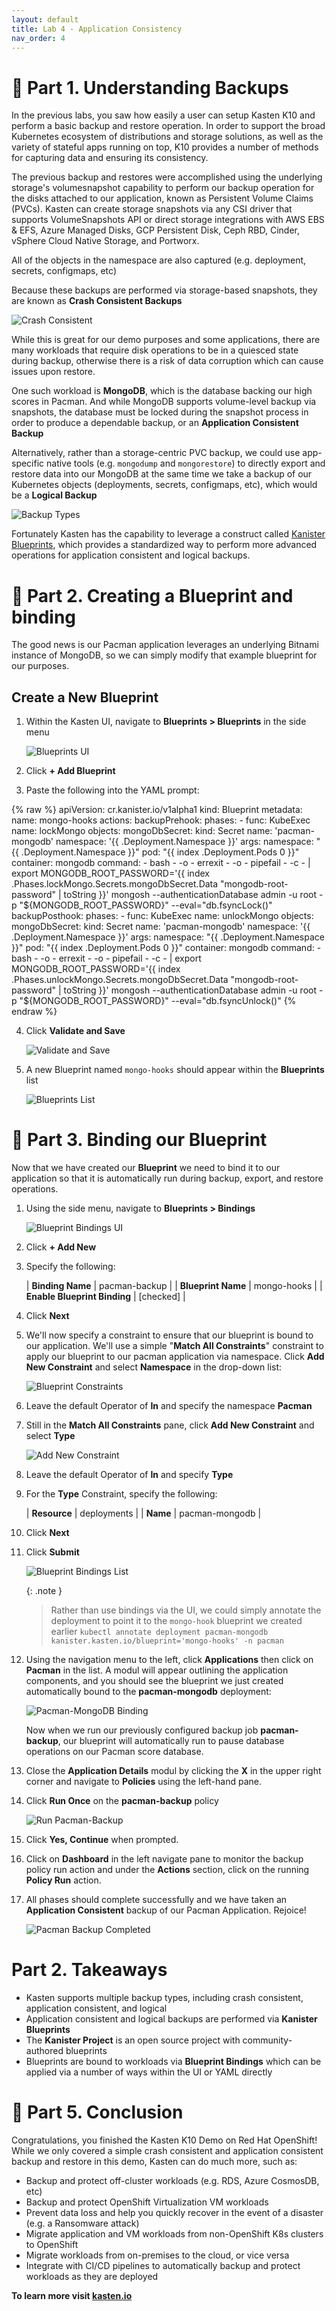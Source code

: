 ```yaml
---
layout: default
title: Lab 4 - Application Consistency
nav_order: 4
---
```


📖 Part 1. Understanding Backups
============================================

In the previous labs, you saw how easily a user can setup Kasten K10 and perform a basic backup and restore operation. In order to support the broad Kubernetes ecosystem of distributions and storage solutions, as well as the variety of stateful apps running on top, K10 provides a number of methods for capturing data and ensuring its consistency.

The previous backup and restores were accomplished using the underlying storage's volumesnapshot capability to perform
our backup operation for the disks attached to our application, known as Persistent Volume Claims (PVCs). Kasten can create storage snapshots via any CSI driver that supports VolumeSnapshots API
or direct storage integrations with AWS EBS & EFS, Azure Managed Disks, GCP Persistent Disk, Ceph RBD, Cinder, vSphere Cloud Native Storage, and Portworx.

All of the objects in the namespace are also captured (e.g. deployment, secrets, configmaps, etc)

Because these backups are performed via storage-based snapshots, they are known as **Crash Consistent Backups**

  ![Crash Consistent](./assets/images/crash-consistent-diagram.png)

While this is great for our demo purposes and some applications, there are many workloads that require disk operations to be in a quiesced state
during backup, otherwise there is a risk of data corruption which can cause issues upon restore.

One such workload is **MongoDB**, which is the database backing our high scores in Pacman. And while MongoDB supports volume-level backup via snapshots, the database must be locked during the snapshot process in order to produce a dependable backup, or an **Application Consistent Backup**

Alternatively, rather than a storage-centric PVC backup, we could use app-specific native tools (e.g. `mongodump` and `mongorestore`) to directly export and restore data into our MongoDB at the same time we take a backup of our Kubernetes objects (deployments, secrets, configmaps, etc), which would be a **Logical Backup**

  ![Backup Types](./assets/images/backup_reliability.png)

Fortunately Kasten has the capability to leverage a construct called [Kanister Blueprints](https://docs.kasten.io/latest/kanister/testing.html#installing-applications-and-blueprints), which provides a standardized way to perform more advanced operations for application consistent and logical backups. 

📖 Part 2. Creating a Blueprint and binding
============================================
The good news is our Pacman application leverages an underlying Bitnami instance of MongoDB, so we can simply modify that example blueprint for our purposes.

## Create a New Blueprint

1. Within the Kasten UI, navigate to **Blueprints > Blueprints** in the side menu

    ![Blueprints UI](./assets/images/blueprint_ui.png)

2. Click **+ Add Blueprint**

3. Paste the following into the YAML prompt:

{% raw %}
        apiVersion: cr.kanister.io/v1alpha1
        kind: Blueprint
        metadata:
        name: mongo-hooks
        actions:
        backupPrehook:
            phases:
            - func: KubeExec
            name: lockMongo
            objects:
                mongoDbSecret:
                kind: Secret
                name: 'pacman-mongodb'
                namespace: '{{ .Deployment.Namespace }}'
            args:
                namespace: "{{ .Deployment.Namespace }}"
                pod: "{{ index .Deployment.Pods 0 }}"
                container: mongodb
                command:
                - bash
                - -o
                - errexit
                - -o
                - pipefail
                - -c
                - |
                export MONGODB_ROOT_PASSWORD='{{ index .Phases.lockMongo.Secrets.mongoDbSecret.Data "mongodb-root-password" | toString }}'
                mongosh --authenticationDatabase admin -u root -p "${MONGODB_ROOT_PASSWORD}" --eval="db.fsyncLock()"
        backupPosthook:
            phases:
            - func: KubeExec
            name: unlockMongo
            objects:
                mongoDbSecret:
                kind: Secret
                name: 'pacman-mongodb'
                namespace: '{{ .Deployment.Namespace }}'
            args:
                namespace: "{{ .Deployment.Namespace }}"
                pod: "{{ index .Deployment.Pods 0 }}"
                container: mongodb
                command:
                - bash
                - -o
                - errexit
                - -o
                - pipefail
                - -c
                - |
                export MONGODB_ROOT_PASSWORD='{{ index .Phases.unlockMongo.Secrets.mongoDbSecret.Data "mongodb-root-password" | toString }}'
                mongosh --authenticationDatabase admin -u root -p "${MONGODB_ROOT_PASSWORD}" --eval="db.fsyncUnlock()"
{% endraw %}

4. Click **Validate and Save**

    ![Validate and Save](./assets/images/validate-and-save.png)

5. A new Blueprint named `mongo-hooks` should appear within the **Blueprints** list

    ![Blueprints List](./assets/images/blueprints_list.png)

📖 Part 3. Binding our Blueprint
===================================================
Now that we have created our **Blueprint** we need to bind it to our application so that it is automatically run during backup, export, and restore operations. 

1. Using the side menu, navigate to **Blueprints > Bindings**

    ![Blueprint Bindings UI](./assets/images/blueprint_bindings_ui.png)

2. Click **+ Add New**

3. Specify the following:
 
   | **Binding Name**             | pacman-backup |
   | **Blueprint Name**           | mongo-hooks   |
   | **Enable Blueprint Binding** | [checked]     |

4. Click **Next**

5. We'll now specify a constraint to ensure that our blueprint is bound to our application.  We'll use a simple "**Match All Constraints**" constraint to apply
our blueprint to our pacman application via namespace. Click **Add New Constraint** and select **Namespace** in the drop-down list:

    ![Blueprint Constraints](./assets/images/blueprint_constraints.png)

6. Leave the default Operator of **In** and specify the namespace **Pacman**

7. Still in the **Match All Constraints** pane, click **Add New Constraint** and select **Type**

    ![Add New Constraint](./assets/images/blueprint_add_new_constraint.png)

8. Leave the default Operator of **In** and specify **Type**

9. For the **Type** Constraint, specify the following:

    | **Resource** | deployments    |
    | **Name**     | pacman-mongodb |

10. Click **Next**

11. Click **Submit**

    ![Blueprint Bindings List](./assets/images/blueprint_bindings_list.png)

    {: .note }
    > Rather than use bindings via the UI, we could simply annotate the deployment to point it to the `mongo-hook`
    > blueprint we created earlier
    > ```kubectl annotate deployment pacman-mongodb kanister.kasten.io/blueprint='mongo-hooks' -n pacman```

12. Using the navigation menu to the left, click **Applications** then click on **Pacman** in the list. A modul will appear outlining the application components,
and you should see the blueprint we just created automatically bound to the **pacman-mongodb** deployment:

    ![Pacman-MongoDB Binding](./assets/images/pacman-mongodb-binding.png)
    
    Now when we run our previously configured backup job **pacman-backup**, our blueprint will automatically run to pause database operations on our Pacman score
    database.

13. Close the **Application Details** modul by clicking the **X** in the upper right corner and navigate to **Policies** using the left-hand pane.

14. Click **Run Once** on the **pacman-backup** policy

    ![Run Pacman-Backup](./assets/images/pacman-backup_runonce.png)

15. Click **Yes, Continue** when prompted.

16. Click on **Dashboard** in the left navigate pane to monitor the backup policy run action and under the **Actions** section, click on the running **Policy Run** action.

15. All phases should complete successfully and we have taken an **Application Consistent** backup of our Pacman Application. Rejoice!

    ![Pacman Backup Completed](./assets/images/pacman-backup_completed.png)


Part 2. Takeaways
====================

- Kasten supports multiple backup types, including crash consistent, application consistent, and logical
- Application consistent and logical backups are performed via **Kanister Blueprints**
- The **Kanister Project** is an open source project with community-authored blueprints
- Blueprints are bound to workloads via **Blueprint Bindings** which can be applied via a number of ways within the UI or YAML directly


🏁 Part 5. Conclusion
=====================

Congratulations, you finished the Kasten K10 Demo on Red Hat OpenShift! While we only covered a simple crash consistent and application consistent
backup and restore in this demo, Kasten can do much more, such as:

- Backup and protect off-cluster workloads (e.g. RDS, Azure CosmosDB, etc)
- Backup and protect OpenShift Virtualization VM workloads
- Prevent data loss and help you quickly recover in the event of a disaster (e.g. a Ransomware attack)
- Migrate application and VM workloads from non-OpenShift K8s clusters to OpenShift
- Migrate workloads from on-premises to the cloud, or vice versa
- Integrate with CI/CD pipelines to automatically backup and protect workloads as they are deployed


**To learn more visit [kasten.io](https://kasten.io)**